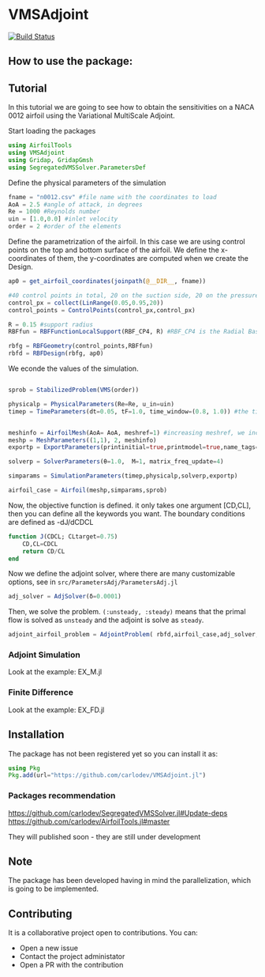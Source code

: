 # VMSAdjoint

[![Build Status](https://github.com/carlodev/VMSAdjoint.jl/actions/workflows/CI.yml/badge.svg?branch=main)](https://github.com/carlodev/VMSAdjoint.jl/actions/workflows/CI.yml?query=branch%3Amain)


## How to use the package:

## Tutorial
In this tutorial we are going to see how to obtain the sensitivities on a NACA 0012 airfoil using the Variational MultiScale Adjoint.

Start loading the packages
```julia
using AirfoilTools
using VMSAdjoint
using Gridap, GridapGmsh
using SegregatedVMSSolver.ParametersDef
```

Define the physical parameters of the simulation
```julia
fname = "n0012.csv" #file name with the coordinates to load
AoA = 2.5 #angle of attack, in degrees
Re = 1000 #Reynolds number
uin = [1.0,0.0] #inlet velocity
order = 2 #order of the elements
```

Define the parametrization of the airfoil. In this case we are using control points on the top and bottom surface of the airfoil. We define the x-coordinates of them, the y-coordinates are computed when we create the Design.

```julia
ap0 = get_airfoil_coordinates(joinpath(@__DIR__, fname))

#40 control points in total, 20 on the suction side, 20 on the pressure side
control_px = collect(LinRange(0.05,0.95,20))
control_points = ControlPoints(control_px,control_px)

R = 0.15 #support radius
RBFfun = RBFFunctionLocalSupport(RBF_CP4, R) #RBF_CP4 is the Radial Basis Function

rbfg = RBFGeometry(control_points,RBFfun)
rbfd = RBFDesign(rbfg, ap0)
```

We econde the values of the simulation.
```julia

sprob = StabilizedProblem(VMS(order))

physicalp = PhysicalParameters(Re=Re, u_in=uin)
timep = TimeParameters(dt=0.05, tF=1.0, time_window=(0.8, 1.0)) #the time-window define the time-span for time-averaging


meshinfo = AirfoilMesh(AoA= AoA, meshref=1) #increasing meshref, we increse the resolution of the mesh in the domain
meshp = MeshParameters((1,1), 2, meshinfo)
exportp = ExportParameters(printinitial=true,printmodel=true,name_tags=["airfoil"], fieldexport=[["uh","ph","friction"]])

solverp = SolverParameters(θ=1.0,  M=1, matrix_freq_update=4) 

simparams = SimulationParameters(timep,physicalp,solverp,exportp)

airfoil_case = Airfoil(meshp,simparams,sprob)
```

Now, the objective function is defined.  it only takes one argument [CD,CL], then you can define all the keywords you want. The boundary conditions are defined as -dJ/dCDCL

```julia
function J(CDCL; CLtarget=0.75)
    CD,CL=CDCL
    return CD/CL  
end  
```

Now we define the adjoint solver, where there are many customizable options, see in `src/ParametersAdj/ParametersAdj.jl`
```julia
adj_solver = AdjSolver(δ=0.0001)

```

Then, we solve the problem. `(:unsteady, :steady)` means that the primal flow is solved as `unsteady` and the adjoint is solve as `steady`.

```julia
adjoint_airfoil_problem = AdjointProblem( rbfd,airfoil_case,adj_solver, (:unsteady, :steady), J )

```




### Adjoint Simulation
Look at the example: EX_M.jl

### Finite Difference
Look at the example: EX_FD.jl





## Installation
The package has not been registered yet so you can install it as:
```julia
using Pkg
Pkg.add(url="https://github.com/carlodev/VMSAdjoint.jl")
```
### Packages recommendation

https://github.com/carlodev/SegregatedVMSSolver.jl#Update-deps
https://github.com/carlodev/AirfoilTools.jl#master
 
They will published soon - they are still under development

## Note
The package has been developed having in mind the parallelization, which is going to be implemented.

## Contributing
It is a collaborative project open to contributions. You can:
- Open a new issue
- Contact the project administator
- Open a PR with the contribution